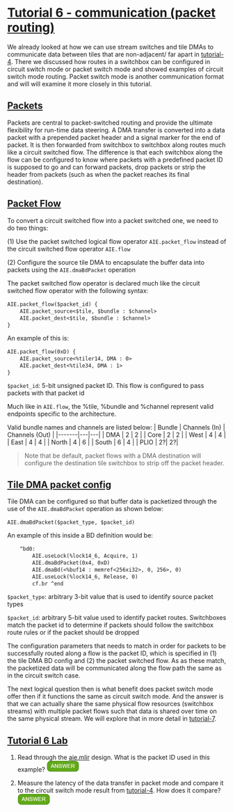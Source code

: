 <!---//===- README.md --------------------------*- Markdown -*-===//
//
// This file is licensed under the Apache License v2.0 with LLVM Exceptions.
// See https://llvm.org/LICENSE.txt for license information.
// SPDX-License-Identifier: Apache-2.0 WITH LLVM-exception
//
// Copyright (C) 2022, Advanced Micro Devices, Inc.
// 
//===----------------------------------------------------------------------===//-->

# <ins>Tutorial 6 - communication (packet routing)</ins>

We already looked at how we can use stream switches and tile DMAs to communicate data between tiles that are non-adjacent/ far apart in [tutorial-4](../tutorial-4). There we discussed how routes in a switchbox can be configured in circuit switch mode or packet switch mode and showed examples of circuit switch mode routing. Packet switch mode is another communication format and will will examine it more closely in this tutorial.

## <ins>Packets</ins>
Packets are central to packet-switched routing and provide the ultimate flexibility for run-time data steering. A DMA transfer is converted into a data packet with a prepended packet header and a signal marker for the end of packet. It is then forwarded from switchbox to switchbox along routes much like a circuit switched flow. The difference is that each switchbox along the flow can be configured to know where packets with a predefined packet ID is supposed to go and can forward packets, drop packets or strip the header from packets (such as when the packet reaches its final destination).

## <ins>Packet Flow</ins>
To convert a circuit switched flow into a packet switched one, we need to do two things:

(1) Use the packet switched logical flow operator `AIE.packet_flow` instead of the circuit switched flow operator `AIE.flow`

(2) Configure the source tile DMA to encapsulate the buffer data into packets using the `AIE.dmaBdPacket` operation

The packet switched flow operator is declared much like the circuit switched flow operator with the following syntax:
```
AIE.packet_flow($packet_id) {
    AIE.packet_source<$tile, $bundle : $channel>
    AIE.packet_dest<$tile, $bundle : $channel>
}
```
An example of this is:
```
AIE.packet_flow(0xD) {
    AIE.packet_source<%tiler14, DMA : 0>
    AIE.packet_dest<%tile34, DMA : 1>
}
```
`$packet_id`: 5-bit unsigned packet ID. This flow is configured to pass packets with that packet id

Much like in `AIE.flow`, the %tile, %bundle and %channel represent valid endpoints specific to the architecture.

Valid bundle names and channels are listed below: 
| Bundle | Channels (In) | Channels (Out) |
|-------|---|---|
| DMA   | 2 | 2 |
| Core  | 2 | 2 |
| West  | 4 | 4 |
| East  | 4 | 4 |
| North | 4 | 6 |
| South | 6 | 4 |
| PLIO  | 2?| 2?|

> Note that be default, packet flows with a DMA destination will configure the destination tile switchbox to strip off the packet header.

## <ins>Tile DMA packet config</ins>

Tile DMA can be configured so that buffer data is packetized through the use of the `AIE.dmaBdPacket` operation as shown below:
```
AIE.dmaBdPacket($packet_type, $packet_id)
```
An example of this inside a BD definition would be:
```
    ^bd0:
        AIE.useLock(%lock14_6, Acquire, 1)
        AIE.dmaBdPacket(0x4, 0xD) 
        AIE.dmaBd(<%buf14 : memref<256xi32>, 0, 256>, 0)
        AIE.useLock(%lock14_6, Release, 0)
        cf.br ^end
```
`$packet_type`: arbitrary 3-bit value that is used to identify source packet types

`$packet_id`: arbitrary 5-bit value used to identify packet routes. Switchboxes match the packet id to determine if packets should follow the switchbox route rules or if the packet should be dropped

The configuration parameters that needs to match in order for packets to be successfully routed along a flow is the packet ID, which is specified in (1) the tile DMA BD config and (2) the packet switched flow. As as these match, the packetized data will be communicated along the flow path the same as in the circuit switch case.

The next logical question then is what benefit does packet switch mode offer then if it functions the same as circuit switch mode. And the answer is that we can actually share the same physical flow resources (switchbox streams) with multiple packet flows such that data is shared over time on the same physical stream. We will explore that in more detail in [tutorial-7](../tutorial-7).


## <ins>Tutorial 6 Lab </ins>

1. Read through the [aie.mlir](aie.mlir) design. What is the packet ID used in this example? <img src="../images/answer1.jpg" title="0xD" height=25>

2. Measure the latency of the data transfer in packet mode and compare it to the circuit switch mode result from [tutorial-4](../tutorial-4). How does it compare? <img src="../images/answer1.jpg" title="???" height=25>
